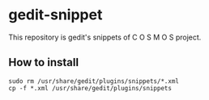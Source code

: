 # gedit-snippet
This repository is gedit's snippets of C O S M O S project. 

## How to install
	sudo rm /usr/share/gedit/plugins/snippets/*.xml
	cp -f *.xml /usr/share/gedit/plugins/snippets
	

